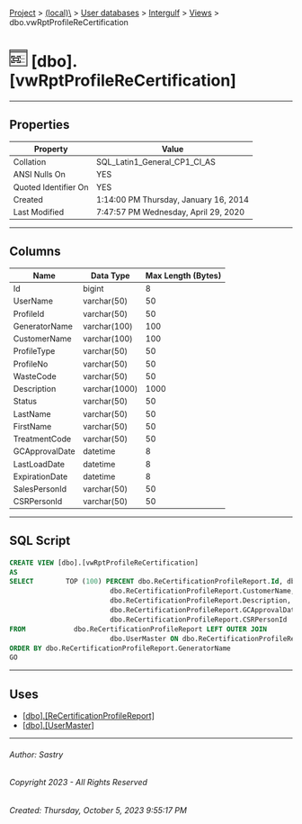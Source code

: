 #### 

[Project](../../../../index.md) > [(local)\\](../../../index.md) > [User databases](../../index.md) > [Intergulf](../index.md) > [Views](Views.md) > dbo.vwRptProfileReCertification

# ![Views](../../../../Images/View32.png) [dbo].[vwRptProfileReCertification]

---

## <a name="#properties"></a>Properties

| Property | Value |
|---|---|
| Collation | SQL_Latin1_General_CP1_CI_AS |
| ANSI Nulls On | YES |
| Quoted Identifier On | YES |
| Created | 1:14:00 PM Thursday, January 16, 2014 |
| Last Modified | 7:47:57 PM Wednesday, April 29, 2020 |


---

## <a name="#columns"></a>Columns

| Name | Data Type | Max Length (Bytes) |
|---|---|---|
| Id | bigint | 8 |
| UserName | varchar(50) | 50 |
| ProfileId | varchar(50) | 50 |
| GeneratorName | varchar(100) | 100 |
| CustomerName | varchar(100) | 100 |
| ProfileType | varchar(50) | 50 |
| ProfileNo | varchar(50) | 50 |
| WasteCode | varchar(50) | 50 |
| Description | varchar(1000) | 1000 |
| Status | varchar(50) | 50 |
| LastName | varchar(50) | 50 |
| FirstName | varchar(50) | 50 |
| TreatmentCode | varchar(50) | 50 |
| GCApprovalDate | datetime | 8 |
| LastLoadDate | datetime | 8 |
| ExpirationDate | datetime | 8 |
| SalesPersonId | varchar(50) | 50 |
| CSRPersonId | varchar(50) | 50 |


---

## <a name="#sqlscript"></a>SQL Script

```sql
CREATE VIEW [dbo].[vwRptProfileReCertification]
AS
SELECT        TOP (100) PERCENT dbo.ReCertificationProfileReport.Id, dbo.ReCertificationProfileReport.UserName, dbo.ReCertificationProfileReport.ProfileId, dbo.ReCertificationProfileReport.GeneratorName, 
                         dbo.ReCertificationProfileReport.CustomerName, dbo.ReCertificationProfileReport.ProfileType, dbo.ReCertificationProfileReport.ProfileNo, dbo.ReCertificationProfileReport.WasteCode, 
                         dbo.ReCertificationProfileReport.Description, dbo.ReCertificationProfileReport.Status, dbo.UserMaster.LastName, dbo.UserMaster.FirstName, dbo.ReCertificationProfileReport.TreatmentCode, 
                         dbo.ReCertificationProfileReport.GCApprovalDate, dbo.ReCertificationProfileReport.LastLoadDate, dbo.ReCertificationProfileReport.ExpirationDate, dbo.ReCertificationProfileReport.SalesPersonId, 
                         dbo.ReCertificationProfileReport.CSRPersonId
FROM            dbo.ReCertificationProfileReport LEFT OUTER JOIN
                         dbo.UserMaster ON dbo.ReCertificationProfileReport.UserName = dbo.UserMaster.UserName
ORDER BY dbo.ReCertificationProfileReport.GeneratorName
GO

```


---

## <a name="#uses"></a>Uses

* [[dbo].[ReCertificationProfileReport]](../Tables/dbo_ReCertificationProfileReport.md)
* [[dbo].[UserMaster]](../Tables/dbo_UserMaster.md)


---

###### Author:  Sastry

###### Copyright 2023 - All Rights Reserved

###### Created: Thursday, October 5, 2023 9:55:17 PM

